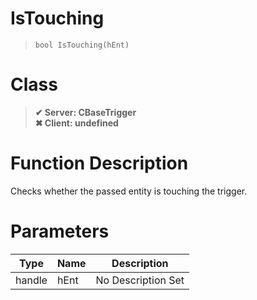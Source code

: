 # IsTouching
> `bool IsTouching(hEnt)`
# Class
> __✔ Server: CBaseTrigger__  
> __✖ Client: undefined__  
# Function Description
Checks whether the passed entity is touching the trigger.
# Parameters
Type|Name|Description
--|--|--
handle|hEnt|No Description Set

